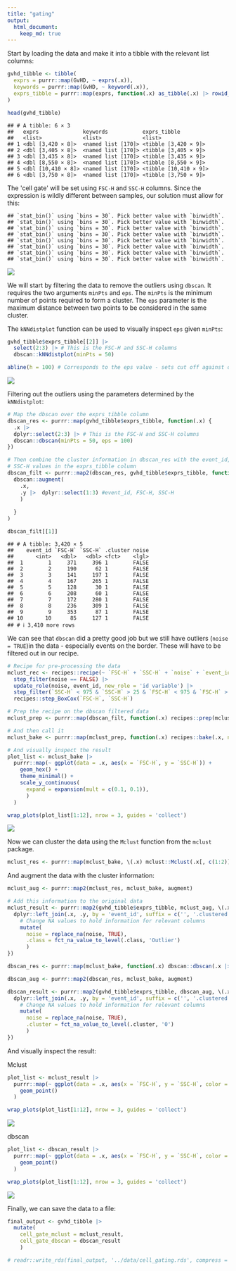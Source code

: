 ```yaml
---
title: "gating"
output: 
  html_document: 
    keep_md: true
---
```




Start by loading the data and make it into a tibble with the relevant list columns:


``` r
gvhd_tibble <- tibble(
  exprs = purrr::map(GvHD, ~ exprs(.x)),                                                            # Expression data
  keywords = purrr::map(GvHD, ~ keyword(.x)),                                                       # Meta data
  exprs_tibble = purrr::map(exprs, function(.x) as_tibble(.x) |> rowid_to_column(var = 'event_id')) # For gating
)

head(gvhd_tibble)
```

```
## # A tibble: 6 × 3
##   exprs              keywords           exprs_tibble         
##   <list>             <list>             <list>               
## 1 <dbl [3,420 × 8]>  <named list [170]> <tibble [3,420 × 9]> 
## 2 <dbl [3,405 × 8]>  <named list [170]> <tibble [3,405 × 9]> 
## 3 <dbl [3,435 × 8]>  <named list [170]> <tibble [3,435 × 9]> 
## 4 <dbl [8,550 × 8]>  <named list [170]> <tibble [8,550 × 9]> 
## 5 <dbl [10,410 × 8]> <named list [170]> <tibble [10,410 × 9]>
## 6 <dbl [3,750 × 8]>  <named list [170]> <tibble [3,750 × 9]>
```
The 'cell gate' will be set using `FSC-H` and `SSC-H` columns. Since the expression
is wildly different between samples, our solution must allow for this: 


```
## `stat_bin()` using `bins = 30`. Pick better value with `binwidth`.
## `stat_bin()` using `bins = 30`. Pick better value with `binwidth`.
## `stat_bin()` using `bins = 30`. Pick better value with `binwidth`.
## `stat_bin()` using `bins = 30`. Pick better value with `binwidth`.
## `stat_bin()` using `bins = 30`. Pick better value with `binwidth`.
## `stat_bin()` using `bins = 30`. Pick better value with `binwidth`.
## `stat_bin()` using `bins = 30`. Pick better value with `binwidth`.
## `stat_bin()` using `bins = 30`. Pick better value with `binwidth`.
```

![](gating_files/figure-html/unnamed-chunk-2-1.png)<!-- -->

We will start by filtering the data to remove the outliers using `dbscan`. It 
requires the two arguments `minPts` and `eps`. The `minPts` is the minimum number 
of points required to form a cluster. The `eps` parameter is the maximum distance
between two points to be considered in the same cluster. 

The `kNNdistplot` function can be used to visually inspect `eps` given `minPts`:


``` r
gvhd_tibble$exprs_tibble[[2]] |> 
  select(2:3) |> # This is the FSC-H and SSC-H columns
  dbscan::kNNdistplot(minPts = 50)

abline(h = 100) # Corresponds to the eps value - sets cut off against outliers
```

![](gating_files/figure-html/unnamed-chunk-3-1.png)<!-- -->

Filtering out the outliers using the parameters determined by the `kNNdistplot`:

``` r
# Map the dbscan over the exprs_tibble column
dbscan_res <- purrr::map(gvhd_tibble$exprs_tibble, function(.x) {
  .x |> 
  dplyr::select(2:3) |> # This is the FSC-H and SSC-H columns 
  dbscan::dbscan(minPts = 50, eps = 100)
})

# Then combine the cluster information in dbscan_res with the event_id, FSC-H and 
# SSC-H values in the exprs_tibble column
dbscan_filt <- purrr::map2(dbscan_res, gvhd_tibble$exprs_tibble, function(.x, .y) {
  dbscan::augment(
    .x, 
    .y |>  dplyr::select(1:3) #event_id, FSC-H, SSC-H
    ) 
    
  }
)

dbscan_filt[[1]]
```

```
## # A tibble: 3,420 × 5
##    event_id `FSC-H` `SSC-H` .cluster noise
##       <int>   <dbl>   <dbl> <fct>    <lgl>
##  1        1     371     396 1        FALSE
##  2        2     190      62 1        FALSE
##  3        3     141     197 1        FALSE
##  4        4     167     265 1        FALSE
##  5        5     128      30 1        FALSE
##  6        6     208      60 1        FALSE
##  7        7     172     280 1        FALSE
##  8        8     236     309 1        FALSE
##  9        9     353      87 1        FALSE
## 10       10      85     127 1        FALSE
## # ℹ 3,410 more rows
```

We can see that `dbscan` did a pretty good job but we still have outliers 
(`noise = TRUE`)in the data - especially events on the border. 
These will have to be filtered out in our recipe.


``` r
# Recipe for pre-processing the data
mclust_rec <- recipes::recipe(~ `FSC-H` + `SSC-H` + `noise` + `event_id`, data = dbscan_filt[[1]]) |>
  step_filter(noise == FALSE) |> 
  update_role(noise, event_id, new_role = 'id variable') |> 
  step_filter(`SSC-H` < 975 & `SSC-H` > 25 & `FSC-H` < 975 & `FSC-H` > 25) |> 
  recipes::step_BoxCox(`FSC-H`, `SSC-H`)

# Prep the recipe on the dbscan filtered data
mclust_prep <- purrr::map(dbscan_filt, function(.x) recipes::prep(mclust_rec, training = .x))

# And then call it 
mclust_bake <- purrr::map(mclust_prep, function(.x) recipes::bake(.x, new_data = NULL))

# And visually inspect the result
plot_list <- mclust_bake |> 
  purrr::map(~ ggplot(data = .x, aes(x = `FSC-H`, y = `SSC-H`)) +
    geom_hex() +
    theme_minimal() +
    scale_y_continuous(
      expand = expansion(mult = c(0.1, 0.1)),
      )
  )

wrap_plots(plot_list[1:12], nrow = 3, guides = 'collect')
```

![](gating_files/figure-html/unnamed-chunk-5-1.png)<!-- -->

Now we can cluster the data using the `Mclust` function from the `mclust` package. 

``` r
mclust_res <- purrr::map(mclust_bake, \(.x) mclust::Mclust(.x[, c(1:2)], G = 1:2))
```

And augment the data with the cluster information:

``` r
mclust_aug <- purrr::map2(mclust_res, mclust_bake, augment)

# Add this information to the original data
mclust_result <- purrr::map2(gvhd_tibble$exprs_tibble, mclust_aug, \(.x, .y) {
  dplyr::left_join(.x, .y, by = 'event_id', suffix = c('', '.clustered')) |> 
    # Change NA values to hold information for relevant columns
    mutate(
      noise = replace_na(noise, TRUE),
      .class = fct_na_value_to_level(.class, 'Outlier')
      )
}) 
```


``` r
dbscan_res <- purrr::map(mclust_bake, function(.x) dbscan::dbscan(.x |> select(1:2), minPts = 50, eps = 40))

dbscan_aug <- purrr::map2(dbscan_res, mclust_bake, augment)

dbscan_result <- purrr::map2(gvhd_tibble$exprs_tibble, dbscan_aug, \(.x, .y) {
  dplyr::left_join(.x, .y, by = 'event_id', suffix = c('', '.clustered')) |> 
    # Change NA values to hold information for relevant columns
    mutate(
      noise = replace_na(noise, TRUE),
      .cluster = fct_na_value_to_level(.cluster, '0')
      )
}) 
```

And visually inspect the result:

Mclust

``` r
plot_list <- mclust_result |> 
  purrr::map(~ ggplot(data = .x, aes(x = `FSC-H`, y = `SSC-H`, color = .class)) +
    geom_point()
  )

wrap_plots(plot_list[1:12], nrow = 3, guides = 'collect') 
```

![](gating_files/figure-html/unnamed-chunk-9-1.png)<!-- -->

dbscan

``` r
plot_list <- dbscan_result |> 
  purrr::map(~ ggplot(data = .x, aes(x = `FSC-H`, y = `SSC-H`, color = .cluster)) +
    geom_point()
  )

wrap_plots(plot_list[1:12], nrow = 3, guides = 'collect') 
```

![](gating_files/figure-html/unnamed-chunk-10-1.png)<!-- -->


Finally, we can save the data to a file:

``` r
final_output <- gvhd_tibble |> 
  mutate(
    cell_gate_mclust = mclust_result,
    cell_gate_dbscan = dbscan_result
    )

# readr::write_rds(final_output, '../data/cell_gating.rds', compress = 'gz')
```
